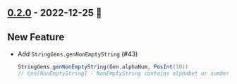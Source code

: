 ## [0.2.0](https://github.com/Kevin-Lee/scala-hedgehog-extra/issues?utf8=%E2%9C%93&q=is%3Aissue+is%3Aclosed+-label%3Ainvalid+milestone%3Amilestone2) - 2022-12-25 🎄

## New Feature
* Add `StringGens.genNonEmptyString` (#43)
  ```scala
  StringGens.genNonEmptyString(Gen.alphaNum, PosInt(10))
  // Gen[NonEmptyString] - NonEmptyString contains alphabet or number with the max length up to 10
  ```
